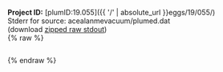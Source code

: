 **Project ID:** [plumID:19.055]({{ '/' | absolute_url }}eggs/19/055/)  
Stderr for source:  acealanmevacuum/plumed.dat   
(download [zipped raw stdout](plumed.dat.plumed.stdout.txt.zip))  
{% raw %}
<pre>
</pre>
{% endraw %}
